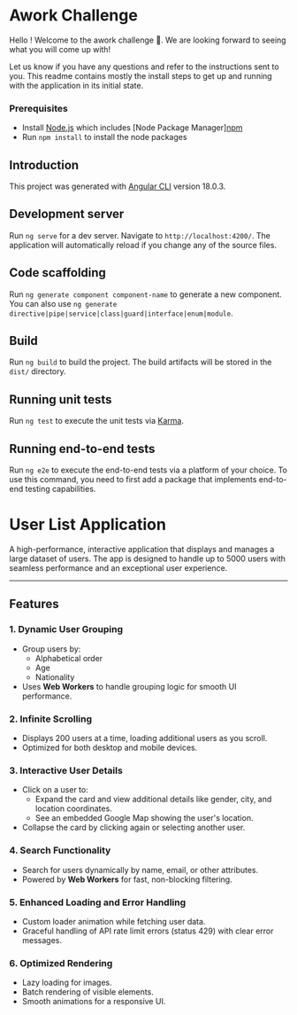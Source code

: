 # Awork Challenge

Hello ! Welcome to the awork challenge 🤩. We are looking forward to seeing what you will come up with!

Let us know if you have any questions and refer to the instructions sent to you. This readme contains mostly the install steps to get up and running with the application in its initial state.

### Prerequisites

- Install [Node.js](https://nodejs.org/) which includes [Node Package Manager][npm](https://www.npmjs.com/get-npm)
- Run `npm install` to install the node packages

## Introduction

This project was generated with [Angular CLI](https://github.com/angular/angular-cli) version 18.0.3.

## Development server

Run `ng serve` for a dev server. Navigate to `http://localhost:4200/`. The application will automatically reload if you change any of the source files.

## Code scaffolding

Run `ng generate component component-name` to generate a new component. You can also use `ng generate directive|pipe|service|class|guard|interface|enum|module`.

## Build

Run `ng build` to build the project. The build artifacts will be stored in the `dist/` directory.

## Running unit tests

Run `ng test` to execute the unit tests via [Karma](https://karma-runner.github.io).

## Running end-to-end tests

Run `ng e2e` to execute the end-to-end tests via a platform of your choice. To use this command, you need to first add a package that implements end-to-end testing capabilities.

# User List Application

A high-performance, interactive application that displays and manages a large dataset of users. The app is designed to handle up to 5000 users with seamless performance and an exceptional user experience.

---

## Features

### 1. Dynamic User Grouping
- Group users by:
  - Alphabetical order
  - Age
  - Nationality
- Uses **Web Workers** to handle grouping logic for smooth UI performance.

### 2. Infinite Scrolling
- Displays 200 users at a time, loading additional users as you scroll.
- Optimized for both desktop and mobile devices.

### 3. Interactive User Details
- Click on a user to:
  - Expand the card and view additional details like gender, city, and location coordinates.
  - See an embedded Google Map showing the user's location.
- Collapse the card by clicking again or selecting another user.

### 4. Search Functionality
- Search for users dynamically by name, email, or other attributes.
- Powered by **Web Workers** for fast, non-blocking filtering.

### 5. Enhanced Loading and Error Handling
- Custom loader animation while fetching user data.
- Graceful handling of API rate limit errors (status 429) with clear error messages.

### 6. Optimized Rendering
- Lazy loading for images.
- Batch rendering of visible elements.
- Smooth animations for a responsive UI.

